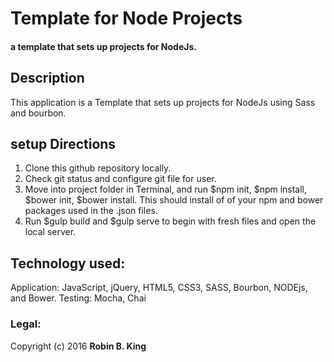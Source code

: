 # Template for Node Projects
#### a template that sets up projects for NodeJs.

## Description
This application is a Template that sets up projects for NodeJs using Sass and bourbon.

## setup Directions
1. Clone this github repository locally.
2. Check git status and configure git file for user.
3. Move into project folder in Terminal, and run $npm init, $npm install, $bower init, $bower install. This should install of of your npm and bower packages used in the .json files.
4. Run $gulp build and $gulp serve to begin with fresh files and open the local server.

## Technology used:
Application: JavaScript, jQuery, HTML5, CSS3, SASS, Bourbon, NODEjs, and Bower.
Testing: Mocha, Chai

### Legal:
Copyright (c) 2016 **Robin B. King**

